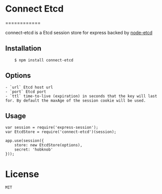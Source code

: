 # Connect Etcd
============

connect-etcd is a Etcd session store for express backed by [node-etcd](https://github.com/stianeikeland/node-etcd)

## Installation

		$ npm install connect-etcd

## Options

	- `url` Etcd host url
	- `port` Etcd port
	- `ttl` time-to-live (expiration) in seconds that the key will last for. By default the maxAge of the session cookie will be used.

## Usage

	var session = require('express-session');
	var EtcdStore = require('connect-etcd')(session);

	app.use(session({
		store: new EtcdStore(options),
		secret: 'hobknob'
	}));

# License

	MIT
